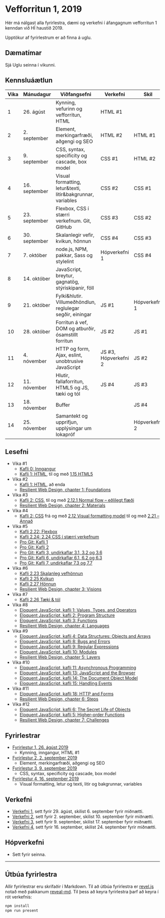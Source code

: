 # Vefforritun 1, 2019

Hér má nálgast alla fyrirlestra, dæmi og verkefni í áfangagnum vefforritun 1 kenndan við HÍ haustið 2019.

Upptökur af fyrirlestrum er að finna á uglu.

## Dæmatímar

Sjá Uglu seinna í vikunni.

## Kennsluáætlun

| Vika | Mánudagur     | Viðfangsefni                                                | Verkefni             | Skil          |
|------|---------------|-------------------------------------------------------------|----------------------|---------------|
|  1   | 26. ágúst     | Kynning, vefurinn og vefforritun, HTML                      | HTML #1              |               |
|  2   | 2. september  | Element, merkingarfræði, aðgengi og SEO                     | HTML #2              | HTML #1       |
|  3   | 9. september  | CSS, syntax, specificity og cascade, box model              | CSS #1               | HTML #2       |
|  4   | 16. september | Visual formatting, letur&texti, litir&bakgrunnar, variables | CSS #2               | CSS #1        |
|  5   | 23. september | Flexbox, CSS í stærri verkefnum. Git, GitHub                | CSS #3               | CSS #2        |
|  6   | 30. september | Skalanlegir vefir, kvikun, hönnun                           | CSS #4               | CSS #3        |
|  7   | 7. október    | node.js, NPM, pakkar, Sass og stylelint                     | Hópverkefni 1        | CSS #4        |
|  8   | 14. október   | JavaScript, breytur, gagnatög, stýriskipanir, föll          |                      |               |
|  9   | 21. október   | Fylki&hlutir. Villumeðhöndlun, reglulegar segðir, einingar  | JS #1                | Hópverkefni 1 |
|  10  | 28. október   | Forritun á vef, DOM og atburðir, ósamstillt forritun        | JS #2                | JS #1         |
|  11  | 4. nóvember   | HTTP og form, Ajax, eslint, unobtrusive JavaScript          | JS #3, Hópverkefni 2 | JS #2         |
|  12  | 11. nóvember  | Hlutir, fallaforritun, HTML5 og JS, tæki og tól             | JS #4                | JS #3         |
|  13  | 18. nóvember  | Buffer                                                      |                      | JS #4         |
|  14  | 25. nóvember  | Samantekt og upprifjun, upplýsingar um lokapróf             |                      | Hópverkefni 2 |

## Lesefni

* Vika #1
  - [Kafli 0: Inngangur](https://github.com/vefforritun/book/blob/master/chapters/00.inngangur.md)
  - [Kafli 1: HTML](https://github.com/vefforritun/book/blob/master/chapters/01.html.md), til og með [1.15 HTML5](https://github.com/vefforritun/book/blob/master/chapters/01.html.md#115-html5)
* Vika #2
  - [Kafli 1: HTML](https://github.com/vefforritun/book/blob/master/chapters/01.html.md), að enda
  - [Resilient Web Design, chapter 1: Foundations](https://resilientwebdesign.com/chapter1/)
* Vika #3
  - [Kafli 2: CSS](https://github.com/vefforritun/book/blob/master/chapters/02.css.md), til og með [2.12.1 Normal flow – eðlilegt flæði](https://github.com/vefforritun/book/blob/master/chapters/02.css.md#2121-normal-flow--e%C3%B0lilegt-fl%C3%A6%C3%B0i)
  - [Resilient Web Design, chapter 2: Materials](https://resilientwebdesign.com/chapter2/)
* Vika #4
  - [Kafli 2: CSS](https://github.com/vefforritun/book/blob/master/chapters/02.css.md) frá og með [2.12 Visual formatting model](https://github.com/vefforritun/book/blob/master/chapters/02.css.md#212-visual-formatting-model) til og með [2.21 – Annað](https://github.com/vefforritun/book/blob/master/chapters/02.css.md#221-anna%C3%B0)
* Vika #5
  - [Kafli 2.22: Flexbox](https://github.com/vefforritun/book/blob/master/chapters/02.css.md#222-flexbox)
  - [Kafli 2.24: 2.24 CSS í stærri verkefnum](https://github.com/vefforritun/book/blob/master/chapters/02.css.md#224-css-%C3%AD-st%C3%A6rri-verkefnum)
  - [Pro Git: Kafli 1](https://git-scm.com/book/en/v2/Getting-Started-About-Version-Control)
  - [Pro Git: Kafli 2](https://git-scm.com/book/en/v2/Git-Basics-Getting-a-Git-Repository)
  - [Pro Git: Kafli 3, undirkaflar 3.1, 3.2 og 3.6](https://git-scm.com/book/en/v2/Git-Branching-Branches-in-a-Nutshell)
  - [Pro Git: Kafli 6, undirkaflar 6.1, 6.2 og 6.3](https://git-scm.com/book/en/v2/GitHub-Account-Setup-and-Configuration)
  - [Pro Git: Kafli 7, undirkaflar 7.3 og 7.7](https://git-scm.com/book/en/v2/Git-Tools-Stashing-and-Cleaning)
* Vika #6
  - [Kafli 2.23 Skalanleg vefhönnun](https://github.com/vefforritun/book/blob/master/chapters/02.css.md#223-skalanleg-vefh%C3%B6nnun)
  - [Kafli 2.25 Kvikun](https://github.com/vefforritun/book/blob/master/chapters/02.css.md#225-kvikun)
  - [Kafli 2.27 Hönnun](https://github.com/vefforritun/book/blob/master/chapters/02.css.md#227-h%C3%B6nnun)
  - [Resilient Web Design, chapter 3: Visions](https://resilientwebdesign.com/chapter3/)
* Vika #7
  - [Kafli 2.26 Tæki & tól](https://github.com/vefforritun/book/blob/master/chapters/02.css.md#226-t%C3%A6ki--t%C3%B3l)
* Vika #8
  - [Eloquent JavaScript, kafli 1: Values, Types, and Operators](https://eloquentjavascript.net/01_values.html)
  - [Eloquent JavaScript, kafli 2: Program Structure](https://eloquentjavascript.net/02_program_structure.html)
  - [Eloquent JavaScript, kafli 3: Functions](https://eloquentjavascript.net/03_functions.html)
  - [Resilient Web Design, chapter 4: Languages](https://resilientwebdesign.com/chapter4/)
* Vika #9
  - [Eloquent JavaScript, kafli 4: Data Structures: Objects and Arrays](https://eloquentjavascript.net/04_data.html)
  - [Eloquent JavaScript, kafli 8: Bugs and Errors](https://eloquentjavascript.net/08_error.html)
  - [Eloquent JavaScript, kafli 9: Regular Expressions](https://eloquentjavascript.net/09_regexp.html)
  - [Eloquent JavaScript, kafli 10: Modules](https://eloquentjavascript.net/10_modules.html)
  - [Resilient Web Design, chapter 5: Layers](https://resilientwebdesign.com/chapter5/)
* Vika #10
  - [Eloquent JavaScript, kafli 11: Asynchronous Programming](https://eloquentjavascript.net/11_async.html)
  - [Eloquent JavaScript, kafli 13: JavaScript and the Browser](https://eloquentjavascript.net/13_browser.html)
  - [Eloquent JavaScript, kafli 14: The Document Object Model](https://eloquentjavascript.net/14_dom.html)
  - [Eloquent JavaScript, kafli 15: Handling Events](https://eloquentjavascript.net/15_event.html)
* Vika #11
  - [Eloquent JavaScript, kafli 18: HTTP and Forms](https://eloquentjavascript.net/18_http.html)
  - [Resilient Web Design, chapter 6: Steps](https://resilientwebdesign.com/chapter6/)
* Vika #12
  - [Eloquent JavaScript, kafli 6: The Secret Life of Objects](https://eloquentjavascript.net/06_object.html)
  - [Eloquent JavaScript, kafli 5: Higher-order Functions](https://eloquentjavascript.net/05_higher_order.html)
  - [Resilient Web Design, chapter 7: Challenges](https://resilientwebdesign.com/chapter7/)

## Fyrirlestrar

* [Fyrirlestur 1, 26. ágúst 2019](fyrirlestrar/01/)
  - Kynning, inngangur, HTML #1
* [Fyrirlestur 2, 2. september 2019](fyrirlestrar/02/)
  - Element, merkingarfræði, aðgengi og SEO
* [Fyrirlestur 3, 9. september 2019](fyrirlestrar/03/)
  - CSS, syntax, specificity og cascade, box model
* [Fyrirlestur 4, 16. september 2019](fyrirlestrar/04/)
  - Visual formatting, letur og texti, litir og bakgrunnar, variables


## Verkefni

* [Verkefni 1](https://github.com/Wolfcoder13/vef1-2019-v1), sett fyrir 29. ágúst, skilist 6. september fyrir miðnætti.
* [Verkefni 2](https://github.com/Wolfcoder13/vef1-2019-v2), sett fyrir 2. september, skilist 10. september fyrir miðnætti.
* [Verkefni 3](https://github.com/Wolfcoder13/vef1-2019-v3), sett fyrir 9. september, skilist 17. september fyrir miðnætti.
* [Verkefni 4](https://github.com/Wolfcoder13/vef1-2019-v4), sett fyrir 16. september, skilist 24. september fyrir miðnætti.


## Hópverkefni

* Sett fyrir seinna.

---

## Útbúa fyrirlestra

Allir fyrirlestrar eru skrifaðir í Markdown. Til að útbúa fyrirlestra er [revel.js](https://revealjs.com/) notað með pakkanum [reveal-md](https://github.com/webpro/reveal-md). Til þess að keyra fyrirlestra þarf að keyra í rót verkefnis:

```bash
npm install
npm run present
```